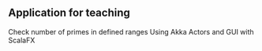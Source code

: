 
## Application for teaching
 Check number of primes in defined ranges
 Using Akka Actors and GUI with ScalaFX